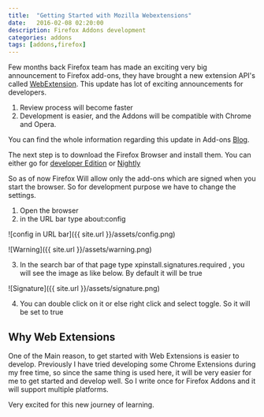```yaml
---
title:  "Getting Started with Mozilla Webextensions"
date:   2016-02-08 02:20:00
description: Firefox Addons development
categories: addons
tags: [addons,firefox]
---
```


Few months back Firefox team has made an exciting very big announcement to Firefox add-ons, they have brought a new extension API's called [WebExtension](https://wiki.mozilla.org/WebExtensions).  This update has lot of exciting announcements for developers. 

1. Review process will become faster
2. Development is easier, and the Addons will be compatible with Chrome and Opera.

You can find the whole information regarding this update in Add-ons [Blog](https://blog.mozilla.org/addons/2015/08/21/the-future-of-developing-firefox-add-ons/).

The next step is to download the Firefox Browser and install them. You can either go for [developer Edition](https://www.mozilla.org/en-US/firefox/developer/) or [Nightly](https://nightly.mozilla.org/)

So as of now Firefox Will allow only the add-ons which are signed when you start the browser. So for development purpose we have to change the settings.

1. Open the browser
2. in the URL bar type about:config

![config in URL bar]({{ site.url }}/assets/config.png)

![Warning]({{ site.url }}/assets/warning.png)

3. In the search bar of that page type xpinstall.signatures.required , you will see the image as like below. By default it will be true

![Signature]({{ site.url }}/assets/signature.png)

4. You can double click on it or else right click and select toggle. So it will be set to true

## Why Web Extensions

One of the Main reason, to get started with Web Extensions is easier to develop. Previously I have tried developing some Chrome Extensions during my free time, so since the same thing is used here, it will be very easier for me to get started and develop well. So I write once for Firefox Addons and it will support multiple platforms. 

Very excited for this new journey of learning.

